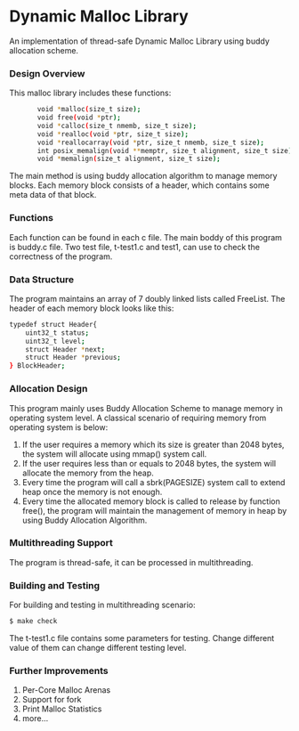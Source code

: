 # Dynamic Malloc Library

An implementation of thread-safe Dynamic Malloc Library using buddy allocation scheme.

### Design Overview
This malloc library includes these functions:
```sh
       void *malloc(size_t size);
       void free(void *ptr);
       void *calloc(size_t nmemb, size_t size);
       void *realloc(void *ptr, size_t size);
       void *reallocarray(void *ptr, size_t nmemb, size_t size);
       int posix_memalign(void **memptr, size_t alignment, size_t size);
       void *memalign(size_t alignment, size_t size);
```
The main method is using buddy allocation algorithm to manage memory blocks. Each memory block consists of a header, which contains some meta data of that block.
### Functions
Each function can be found in each c file. The main boddy of this program is buddy.c file. Two test file, t-test1.c and test1, can use to check the correctness of the program.
### Data Structure
The program maintains an array of 7 doubly linked lists called FreeList. The header of each memory block looks like this:
```sh
typedef struct Header{
    uint32_t status;
    uint32_t level;
    struct Header *next;
    struct Header *previous;
} BlockHeader;
```
### Allocation Design
This program mainly uses Buddy Allocation Scheme to manage memory in operating system level. A classical scenario of requiring memory from operating system is below:
1. If the user requires a memory which its size is greater than 2048 bytes, the system will allocate using mmap() system call.
2. If the user requires less than or equals to 2048 bytes, the system will allocate the memory from the heap.
3. Every time the program will call a sbrk(PAGESIZE) system call to extend heap once the memory is not enough.
4. Every time the allocated memory block is called to release by function free(), the program will maintain the management of memory in heap by using Buddy Allocation Algorithm.

### Multithreading Support
The program is thread-safe, it can be processed in multithreading.

### Building and Testing
For building and testing in multithreading scenario:
```sh
$ make check
```
The t-test1.c file contains some parameters for testing. Change different value of them can change different testing level.

### Further Improvements
1. Per-Core Malloc Arenas
2. Support for fork
3. Print Malloc Statistics
4. more...
